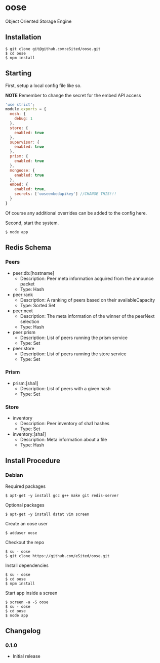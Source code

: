 # oose

Object Oriented Storage Engine

## Installation

```
$ git clone git@github.com:eSited/oose.git
$ cd oose
$ npm install
```

## Starting

First, setup a local config file like so.

**NOTE** Remember to change the secret for the embed API access

```js
'use strict';
module.exports = {
  mesh: {
    debug: 1
  },
  store: {
    enabled: true
  },
  supervisor: {
    enabled: true
  },
  prism: {
    enabled: true
  },
  mongoose: {
    enabled: true
  },
  embed: {
    enabled: true,
    secrets: ['ooseembedapikey'] //CHANGE THIS!!!
  }
}
```

Of course any additional overrides can be added to the config here.

Second, start the system.

```
$ node app
```

## Redis Schema

### Peers

* peer:db:[hostname]
  * Description: Peer meta information acquired from the announce packet
  * Type: Hash
* peer:rank
  * Description: A ranking of peers based on their availableCapacity
  * Type: Sorted Set
* peer:next
  * Description: The meta information of the winner of the peerNext selection
  * Type: Hash
* peer:prism
  * Description: List of peers running the prism service
  * Type: Set
* peer:store
  * Description: List of peers running the store service
  * Type: Set

### Prism

* prism:[sha1]
  * Description: List of peers with a given hash
  * Type: Set

### Store

* inventory
  * Description: Peer inventory of sha1 hashes
  * Type: Set
* inventory:[sha1]
  * Description: Meta information about a file
  * Type: Hash

## Install Procedure

### Debian

Required packages

```
$ apt-get -y install gcc g++ make git redis-server
```

Optional packages

```
$ apt-get -y install dstat vim screen
```

Create an oose user

```
$ adduser oose
```

Checkout the repo

```
$ su - oose
$ git clone https://github.com/eSited/oose.git
```

Install dependencies

```
$ su - oose
$ cd oose
$ npm install
```

Start app inside a screen

```
$ screen -a -S oose
$ su - oose
$ cd oose
$ node app
```

## Changelog

### 0.1.0
* Initial release